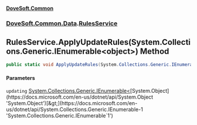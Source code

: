 #### [DoveSoft.Common](./index.md 'index')
### [DoveSoft.Common.Data](./DoveSoft-Common-Data.md 'DoveSoft.Common.Data').[RulesService](./DoveSoft-Common-Data-RulesService.md 'DoveSoft.Common.Data.RulesService')
## RulesService.ApplyUpdateRules(System.Collections.Generic.IEnumerable&lt;object&gt;) Method
  
```csharp
public static void ApplyUpdateRules(System.Collections.Generic.IEnumerable<object> updating);
```
#### Parameters
<a name='DoveSoft-Common-Data-RulesService-ApplyUpdateRules(System-Collections-Generic-IEnumerable-object-)-updating'></a>
`updating` [System.Collections.Generic.IEnumerable&lt;](https://docs.microsoft.com/en-us/dotnet/api/System.Collections.Generic.IEnumerable-1 'System.Collections.Generic.IEnumerable`1')[System.Object](https://docs.microsoft.com/en-us/dotnet/api/System.Object 'System.Object')[&gt;](https://docs.microsoft.com/en-us/dotnet/api/System.Collections.Generic.IEnumerable-1 'System.Collections.Generic.IEnumerable`1')  
  
  
